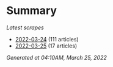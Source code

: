 # Summary
*Latest scrapes*
* [2022-03-24](https://github.com/nuuuwan/news_lk/blob/data/news_lk.2022-03-24.json) (111 articles)
* [2022-03-25](https://github.com/nuuuwan/news_lk/blob/data/news_lk.2022-03-25.json) (17 articles)

*Generated at 04:10AM, March 25, 2022*